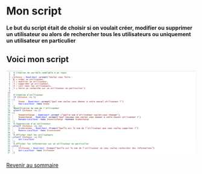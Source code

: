 # Mon script 

__Le but du script était de choisir si on voulait créer, modifier ou supprimer un utilisateur ou alors de rechercher tous les utilisateurs ou uniquement un utilisateur en particulier__

## Voici mon script 

![](https://github.com/kevinguyodo/Powershell/blob/main/Image/Mon%20script%201.PNG)

[Revenir au sommaire](https://github.com/kevinguyodo/Powershell/blob/main/README.md)
